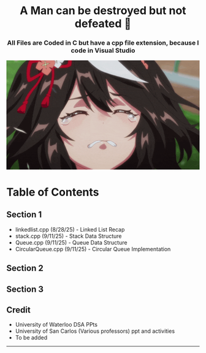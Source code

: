 <div align="center">
  <h1> A Man can be destroyed but not defeated 🌸 </h1>
  <h3> All Files are Coded in C but have a cpp file extension, because I code in Visual Studio</h3>
  <img src="./images/iwannacry.gif" alt="fuckthissub" width="600">
</div>

# Table of Contents

## Section 1
- linkedlist.cpp (8/28/25) - Linked List Recap <br>
- stack.cpp (9/11/25) - Stack Data Structure
- Queue.cpp (9/11/25) - Queue Data Structure
- CircularQueue.cpp (9/11/25) - Circular Queue Implementation

## Section 2

## Section 3



## Credit
- University of Waterloo DSA PPts
- University of San Carlos (Various professors) ppt and activities
- To be added
---
